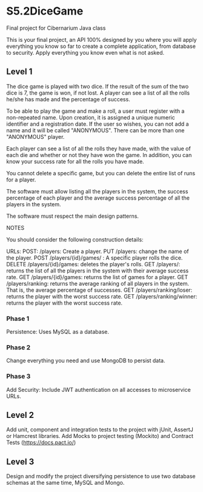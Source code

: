 # S5.2DiceGame
Final project for Cibernarium Java class

This is your final project, an API 100% designed by you where you will
apply everything you know so far to create a complete application, from
database to security. Apply everything you know even what is not asked.

## Level 1

The dice game is played with two dice. If the result of the sum of the two
dice is 7, the game is won, if not lost. A player can see a list of all 
the rolls he/she has made and the percentage of success.

To be able to play the game and make a roll, a user must register with a 
non-repeated name. Upon creation, it is assigned a unique numeric identifier
and a registration date. If the user so wishes, you can not add a name and
it will be called "ANONYMOUS". There can be more than one "ANONYMOUS" 
player.

Each player can see a list of all the rolls they have made, with the value
of each die and whether or not they have won the game. In addition, you 
can know your success rate for all the rolls you have made.

You cannot delete a specific game, but you can delete the entire list of 
runs for a player.

The software must allow listing all the players in the system, the success
percentage of each player and the average success percentage of all the
players in the system.

The software must respect the main design patterns.

NOTES

You should consider the following construction details:

URLs:
POST: /players: Create a player.
PUT /players: change the name of the player.
POST /players/{id}/games/ : A specific player rolls the dice.
DELETE /players/{id}/games: deletes the player's rolls.
GET /players/: returns the list of all the players in the system with 
  their average success rate.
GET /players/{id}/games: returns the list of games for a player.
GET /players/ranking: returns the average ranking of all players in the
  system. That is, the average percentage of successes.
GET /players/ranking/loser: returns the player with the worst success 
  rate.
GET /players/ranking/winner: returns the player with the worst success
  rate.
    
### Phase 1

Persistence: Uses MySQL as a database.

### Phase 2

Change everything you need and use MongoDB to persist data.

### Phase 3

Add Security: Include JWT authentication on all accesses to microservice URLs.

## Level 2

Add unit, component and integration tests to the project with jUnit, 
AssertJ or Hamcrest libraries.
Add Mocks to project testing (Mockito) and Contract Tests 
(https://docs.pact.io/)

## Level 3

Design and modify the project diversifying persistence to use two 
database schemas at the same time, MySQL and Mongo.
